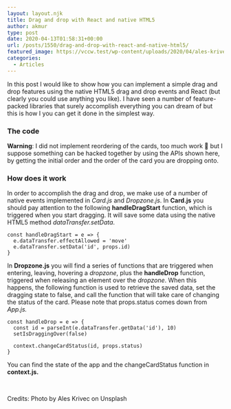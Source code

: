 ```yaml
---
layout: layout.njk
title: Drag and drop with React and native HTML5
author: akmur
type: post
date: 2020-04-13T01:58:31+00:00
url: /posts/1550/drag-and-drop-with-react-and-native-html5/
featured_image: https://vccw.test/wp-content/uploads/2020/04/ales-krivec-N-aTikX-b00-unsplash-1.jpg
categories:
  - Articles
---
```


In this post I would like to show how you can implement a simple drag and drop features using the native HTML5 drag and drop events and React (but clearly you could use anything you like). I have seen a number of feature-packed libraries that surely accomplish everything you can dream of but this is how I you can get it done in the simplest way.

### The code

**Warning**: I did not implement reordering of the cards, too much work 🙂 but I suppose something can be hacked together by using the APIs shown here, by getting the initial order and the order of the card you are dropping onto.

### How does it work

In order to accomplish the drag and drop, we make use of a number of native events implemented in _Card.js_ and _Dropzone.js_. In **Card.js** you should pay attention to the following **handleDragStart** function, which is triggered when you start dragging. It will save some data using the native HTML5 method _dataTransfer.setData_.

<pre class="line-numbers"><code class="language-javascript">const handleDragStart = e =&gt; {
  e.dataTransfer.effectAllowed = 'move'
  e.dataTransfer.setData('id', props.id)
}</code></pre>

In **Dropzone.js** you will find a series of functions that are triggered when entering, leaving, hovering a _dropzone_, plus the **handleDrop** function, triggered when releasing an element over the _dropzone_. When this happens, the following function is used to retrieve the saved data, set the dragging state to false, and call the function that will take care of changing the status of the card. Please note that props.status comes down from _App.js._

<pre class="line-numbers"><code class="language-javascript">const handleDrop = e =&gt; {
  const id = parseInt(e.dataTransfer.getData('id'), 10)
  setIsDraggingOver(false)

  context.changeCardStatus(id, props.status)
}</code></pre>

You can find the state of the app and the changeCardStatus function in **context.js.**

&nbsp;

Credits: Photo by Ales Krivec on Unsplash
